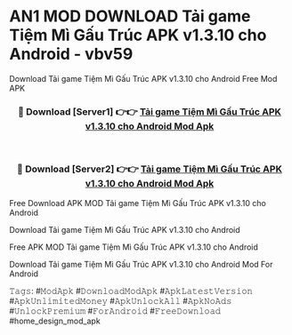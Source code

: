 # AN1 MOD DOWNLOAD Tải game Tiệm Mì Gấu Trúc APK v1.3.10 cho Android - vbv59
Download Tải game Tiệm Mì Gấu Trúc APK v1.3.10 cho Android Free Mod APK

<div align="center">
<h3>🔴 Download [Server1] 👉👉 <a href="https://apk-comot.site?title=Tải_game_Tiệm_Mì_Gấu_Trúc_APK_v1.3.10_cho_Android">Tải game Tiệm Mì Gấu Trúc APK v1.3.10 cho Android Mod Apk</a></h3><br>

<h3>🔴 Download [Server2] 👉👉 <a href="https://apk-comot.site?title=Tải_game_Tiệm_Mì_Gấu_Trúc_APK_v1.3.10_cho_Android">Tải game Tiệm Mì Gấu Trúc APK v1.3.10 cho Android Mod Apk</a></h3>
</div>


Free Download APK MOD Tải game Tiệm Mì Gấu Trúc APK v1.3.10 cho Android

Download Tải game Tiệm Mì Gấu Trúc APK v1.3.10 cho Android 

Free APK MOD Tải game Tiệm Mì Gấu Trúc APK v1.3.10 cho Android 

Download Tải game Tiệm Mì Gấu Trúc APK v1.3.10 cho Android Mod For Android

𝚃𝚊𝚐𝚜: #𝙼𝚘𝚍𝙰𝚙𝚔 #𝙳𝚘𝚠𝚗𝚕𝚘𝚊𝚍𝙼𝚘𝚍𝙰𝚙𝚔 #𝙰𝚙𝚔𝙻𝚊𝚝𝚎𝚜𝚝𝚅𝚎𝚛𝚜𝚒𝚘𝚗 #𝙰𝚙𝚔𝚄𝚗𝚕𝚒𝚖𝚒𝚝𝚎𝚍𝙼𝚘𝚗𝚎𝚢 #𝙰𝚙𝚔𝚄𝚗𝚕𝚘𝚌𝚔𝙰𝚕𝚕 #𝙰𝚙𝚔𝙽𝚘𝙰𝚍𝚜 #𝚄𝚗𝚕𝚘𝚌𝚔𝙿𝚛𝚎𝚖𝚒𝚞𝚖 #𝙵𝚘𝚛𝙰𝚗𝚍𝚛𝚘𝚒𝚍 #𝙵𝚛𝚎𝚎𝙳𝚘𝚠𝚗𝚕𝚘𝚊𝚍 #home_design_mod_apk